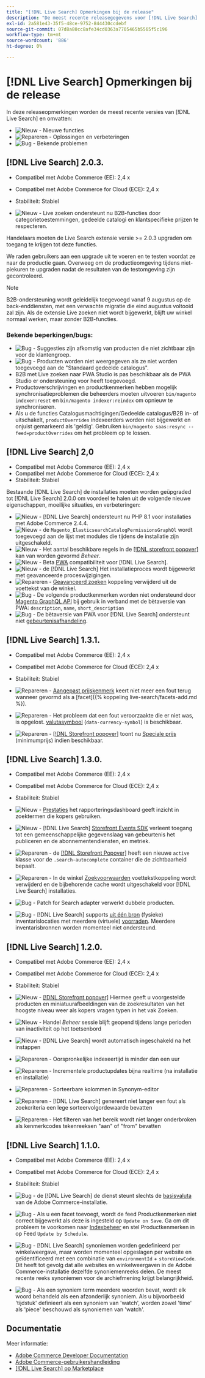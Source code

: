 ```yaml
---
title: "[!DNL Live Search] Opmerkingen bij de release"
description: "De meest recente releasegegevens voor [!DNL Live Search] uit Adobe Commerce."
exl-id: 2a581e43-35f5-48ce-9752-844430ccdebf
source-git-commit: 07d8a80cc8afe34cd0363a7705465b5565f5c196
workflow-type: tm+mt
source-wordcount: '886'
ht-degree: 0%

---
```


# [!DNL Live Search] Opmerkingen bij de release

In deze releaseopmerkingen worden de meest recente versies van [!DNL Live Search] en omvatten:

* ![Nieuw](../assets/new.svg) - Nieuwe functies
* ![Repareren](../assets/fix.svg) - Oplossingen en verbeteringen
* ![Bug](../assets/bug.svg) - Bekende problemen

## [!DNL Live Search] 2.0.3.

* Compatibel met Adobe Commerce (EE): 2,4 x
* Compatibel met Adobe Commerce for Cloud (ECE): 2,4 x
* Stabiliteit: Stabiel

* ![Nieuw](../assets/new.svg) - Live zoeken ondersteunt nu B2B-functies door categorietoestemmingen, gedeelde catalogi en klantspecifieke prijzen te respecteren.

Handelaars moeten de Live Search extensie versie >= 2.0.3 upgraden om toegang te krijgen tot deze functies.

We raden gebruikers aan een upgrade uit te voeren en te testen voordat ze naar de productie gaan. Overweeg om de productieomgeving tijdens niet-piekuren te upgraden nadat de resultaten van de testomgeving zijn gecontroleerd.

>[!NOTE]
>
>B2B-ondersteuning wordt geleidelijk toegevoegd vanaf 9 augustus op de back-enddiensten, met een verwachte migratie die eind augustus voltooid zal zijn. Als de extensie Live zoeken niet wordt bijgewerkt, blijft uw winkel normaal werken, maar zonder B2B-functies.

### Bekende beperkingen/bugs:

* ![Bug](../assets/bug.svg) - Suggesties zijn afkomstig van producten die niet zichtbaar zijn voor de klantengroep.
* ![Bug](../assets/bug.svg) - Producten worden niet weergegeven als ze niet worden toegevoegd aan de &quot;Standaard gedeelde catalogus&quot;.
* B2B met Live zoeken naar PWA Studio is pas beschikbaar als de PWA Studio er ondersteuning voor heeft toegevoegd.
* Productoverschrijvingen en productkenmerken hebben mogelijk synchronisatieproblemen die beheerders moeten uitvoeren `bin/magento indexer:reset` en `bin/magento indexer:reindex` om opnieuw te synchroniseren.
* Als u de functies Catalogusmachtigingen/Gedeelde catalogus/B2B in- of uitschakelt, `productOverrides` indexeerders worden niet bijgewerkt en onjuist gemarkeerd als &#39;geldig&#39;. Gebruiken `bin/magento saas:resync --feed=productOverrides` om het probleem op te lossen.

## [!DNL Live Search] 2,0

* Compatibel met Adobe Commerce (EE): 2,4 x
* Compatibel met Adobe Commerce for Cloud (ECE): 2,4 x
* Stabiliteit: Stabiel

Bestaande [!DNL Live Search] de installaties moeten worden geüpgraded tot [!DNL Live Search] 2.0.0 om voordeel te halen uit de volgende nieuwe eigenschappen, moeilijke situaties, en verbeteringen:

* ![Nieuw](../assets/new.svg) - [!DNL Live Search] ondersteunt nu PHP 8.1 voor installaties met Adobe Commerce 2.4.4.
* ![Nieuw](../assets/new.svg) - de `Magento_ElasticsearchCatalogPermissionsGraphQl` wordt toegevoegd aan de lijst met modules die tijdens de installatie zijn uitgeschakeld.
* ![Nieuw](../assets/new.svg) - Het aantal beschikbare regels in de [[!DNL storefront popover]](quick-tour.md) kan van worden gevormd *Beheer*.
* ![Nieuw](../assets/new.svg) - Beta [PWA](https://developer.adobe.com/commerce/pwa-studio/) compatibiliteit voor [!DNL Live Search].
* ![Nieuw](../assets/new.svg) - de [!DNL Live Search] Het installatieproces wordt bijgewerkt met geavanceerde proceswijzigingen.
* ![Repareren](../assets/fix.svg) - [Geavanceerd zoeken](https://docs.magento.com/user-guide/catalog/search-advanced.html) koppeling verwijderd uit de voettekst van de winkel.
* ![Bug](../assets/bug.svg) - De volgende productkenmerken worden niet ondersteund door [Magento GraphQL API](https://devdocs.magento.com/guides/v2.4/graphql) bij gebruik in verband met de bètaversie van PWA: `description`, `name`, `short_description`
* ![Bug](../assets/bug.svg) - De bètaversie van PWA voor [!DNL Live Search] ondersteunt niet [gebeurtenisafhandeling](https://devdocs.magento.com/shared-services/storefront-events-sdk.html).

## [!DNL Live Search] 1.3.1.

* Compatibel met Adobe Commerce (EE): 2,4 x
* Compatibel met Adobe Commerce for Cloud (ECE): 2,4 x
* Stabiliteit: Stabiel

* ![Repareren](../assets/fix.svg) - [Aangepast prijskenmerk](https://docs.magento.com/user-guide/stores/attributes-input-types.html) keert niet meer een fout terug wanneer gevormd als a [facet]({% koppeling live-search/facets-add.md %}).
* ![Repareren](../assets/fix.svg) - Het probleem dat een fout veroorzaakte die er niet was, is opgelost. [valutasymbool](https://docs.magento.com/user-guide/stores/currency-symbols.html) (`data-currency-symbol`) is beschikbaar.
* ![Repareren](../assets/fix.svg) - [[!DNL Storefront popover]](storefront-popover.md) toont nu [Speciale prijs](https://docs.magento.com/user-guide/catalog/product-price-special.html) (minimumprijs) indien beschikbaar.

## [!DNL Live Search] 1.3.0.

* Compatibel met Adobe Commerce (EE): 2,4 x
* Compatibel met Adobe Commerce for Cloud (ECE): 2,4 x
* Stabiliteit: Stabiel

* ![Nieuw](../assets/new.svg) - [Prestaties](performance.md) het rapporteringsdashboard geeft inzicht in zoektermen die kopers gebruiken.
* ![Nieuw](../assets/new.svg) - [!DNL Live Search] [Storefront Events SDK](https://devdocs.magento.com/shared-services/storefront-events-sdk.html) verleent toegang tot een gemeenschappelijke gegevenslaag van gebeurtenis het publiceren en de abonnementendiensten, en metriek.
* ![Repareren](../assets/fix.svg) - de [[!DNL Storefront Popover]](https://devdocs.magento.com/live-search/storefront-popover.html) heeft een nieuwe `active` klasse voor de `.search-autocomplete` container die de zichtbaarheid bepaalt.
* ![Repareren](../assets/fix.svg) - In de winkel [Zoekvoorwaarden](https://docs.magento.com/user-guide/marketing/search-terms-popular.html) voettekstkoppeling wordt verwijderd en de bijbehorende cache wordt uitgeschakeld voor [!DNL Live Search] installaties.
* ![Bug](../assets/bug.svg) - Patch for Search adapter verwerkt dubbele producten.
* ![Bug](../assets/bug.svg) - [!DNL Live Search] supports [uit één bron](https://docs.magento.com/user-guide/catalog/inventory-sources.html) (fysieke) inventarislocaties met meerdere (virtuele) [voorraden](https://docs.magento.com/user-guide/catalog/inventory-stock.html). Meerdere inventarisbronnen worden momenteel niet ondersteund.

## [!DNL Live Search] 1.2.0.

* Compatibel met Adobe Commerce (EE): 2,4 x
* Compatibel met Adobe Commerce for Cloud (ECE): 2,4 x
* Stabiliteit: Stabiel

* ![Nieuw](../assets/new.svg) - [[!DNL Storefront popover]](storefront-popover.md) Hiermee geeft u voorgestelde producten en miniatuurafbeeldingen van de zoekresultaten van het hoogste niveau weer als kopers vragen typen in het vak Zoeken.
* ![Nieuw](../assets/new.svg) - Handel *Beheer* sessie blijft geopend tijdens lange perioden van inactiviteit op het toetsenbord
* ![Nieuw](../assets/new.svg) - [!DNL Live Search] wordt automatisch ingeschakeld na het instappen
* ![Repareren](../assets/fix.svg) - Oorspronkelijke indexeertijd is minder dan een uur
* ![Repareren](../assets/fix.svg) - Incrementele productupdates bijna realtime (na installatie en installatie)
* ![Repareren](../assets/fix.svg) - Sorteerbare kolommen in Synonym-editor
* ![Repareren](../assets/fix.svg) - [!DNL Live Search] genereert niet langer een fout als zoekcriteria een lege sorteervolgordewaarde bevatten
* ![Repareren](../assets/fix.svg) - Het filteren van het bereik wordt niet langer onderbroken als kenmerkcodes tekenreeksen &quot;aan&quot; of &quot;from&quot; bevatten

## [!DNL Live Search] 1.1.0.

* Compatibel met Adobe Commerce (EE): 2,4 x
* Compatibel met Adobe Commerce for Cloud (ECE): 2,4 x
* Stabiliteit: Stabiel

* ![Bug](../assets/bug.svg) - de [!DNL Live Search] de dienst steunt slechts de [basisvaluta](https://docs.magento.com/user-guide/stores/currency-configuration.html) van de Adobe Commerce-installatie.
* ![Bug](../assets/bug.svg) - Als u een facet toevoegt, wordt de feed Productkenmerken niet correct bijgewerkt als deze is ingesteld op `Update on Save`. Ga om dit probleem te voorkomen naar [Indexbeheer](https://docs.magento.com/user-guide/system/index-management.html) en stel Productkenmerken in op Feed `Update by Schedule`.
* ![Bug](../assets/bug.svg) - [!DNL Live Search] synoniemen worden gedefinieerd per winkelweergave, maar worden momenteel opgeslagen per website en geïdentificeerd met een combinatie van `environmentId` + `storeViewCode`. Dit heeft tot gevolg dat alle websites en winkelweergaven in de Adobe Commerce-installatie dezelfde synoniemenreeks delen. De meest recente reeks synoniemen voor de archiefmening krijgt belangrijkheid.
* ![Bug](../assets/bug.svg) - Als een synoniem term meerdere woorden bevat, wordt elk woord behandeld als een afzonderlijk synoniem. Als u bijvoorbeeld &#39;tijdstuk&#39; definieert als een synoniem van &#39;watch&#39;, worden zowel &#39;time&#39; als &#39;piece&#39; beschouwd als synoniemen van &#39;watch&#39;.

## Documentatie

Meer informatie:

* [Adobe Commerce Developer Documentation](https://devdocs.magento.com/)
* [Adobe Commerce-gebruikershandleiding](https://docs.magento.com/user-guide/)
* [[!DNL Live Search] op Marketplace](https://marketplace.magento.com/magento-live-search.html)
